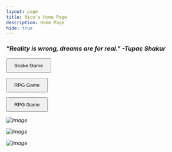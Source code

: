 ```yaml
---
layout: page
title: Nico's Home Page
description: Home Page
hide: true
---
```


### <i>"Reality is wrong, dreams are for real." -Tupac Shakur<i>

<a href="https://nico055o.github.io/Nico_2025/snake/" target="_blank"
style="text-deocration: none">
    <button style="padding: 10px 20px; front-size: 16px; cursor: pointer;">Snake Game 
</button>
<a>

<a href="http://127.0.0.1:4000/Nico_2025/gamify/adventureGame" target="_blank"
style="text-deocration: none">
    <button style="padding: 10px 20px; front-size: 16px; cursor: pointer;">RPG Game 
</button>
<a>

<a href="https://nico055o.github.io/Nico_2025/Nico_2025/gamify/platformer" target="_blank"
style="text-deocration: none">
    <button style="padding: 10px 20px; front-size: 16px; cursor: pointer;">RPG Game 
</button>
<a>


![Image](https://github.com/user-attachments/assets/bfe2e016-bb73-41e3-9c5a-89b9139069be)

![Image](https://github.com/user-attachments/assets/f268a32c-db3e-4943-9cea-c59cc835f04b)

![Image](https://github.com/user-attachments/assets/4e99e06e-c155-4c77-9c6c-2c05c4e743f2)
